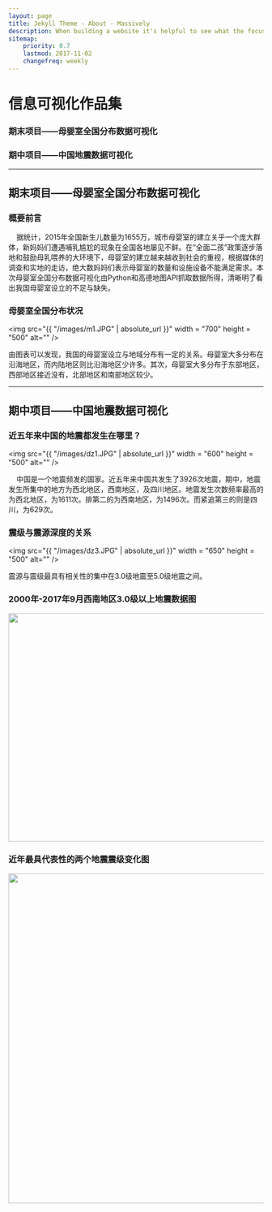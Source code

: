 ```yaml
---
layout: page
title: Jekyll Theme - About - Massively
description: When building a website it's helpful to see what the focus of your site is. This page is an example of how to show a website's focus.
sitemap:
    priority: 0.7
    lastmod: 2017-11-02
    changefreq: weekly
---
```

# 信息可视化作品集
### 期末项目——母婴室全国分布数据可视化
### 期中项目——中国地震数据可视化
* * *
## 期末项目——母婴室全国分布数据可视化

### 概要前言
<div class="box">
  <p>
&nbsp;&nbsp;&nbsp;&nbsp;据统计，2015年全国新生儿数量为1655万，城市母婴室的建立关乎一个庞大群体，新妈妈们遭遇哺乳尴尬的现象在全国各地屡见不鲜。在“全面二孩”政策逐步落地和鼓励母乳喂养的大环境下，母婴室的建立越来越收到社会的重视，根据媒体的调查和实地的走访，绝大数妈妈们表示母婴室的数量和设施设备不能满足需求。本次母婴室全国分布数据可视化由Python和高德地图API抓取数据所得，清晰明了看出我国母婴室设立的不足与缺失。
  </p>
</div>

### 母婴室全国分布状况
<span class="image center"><img src="{{ "/images/m1.JPG" | absolute_url }}" width = "700" height = "500" alt="" /></span>
<div class="box">
  <p>
由图表可以发现，我国的母婴室设立与地域分布有一定的关系。母婴室大多分布在沿海地区，而内陆地区则比沿海地区少许多。其次，母婴室大多分布于东部地区，西部地区接近没有，北部地区和南部地区较少。
  </p>
</div>

* * *
## 期中项目——中国地震数据可视化 

### 近五年来中国的地震都发生在哪里？
<span class="image center"><img src="{{ "/images/dz1.JPG" | absolute_url }}" width = "600" height = "500" alt="" /></span> 
<div class="box">
  <p>
&nbsp;&nbsp;&nbsp;&nbsp;中国是一个地震频发的国家。近五年来中国共发生了3926次地震，期中，地震发生所集中的地方为西北地区，西南地区，及四川地区。地震发生次数频率最高的为西北地区，为1611次。排第二的为西南地区，为1496次。而紧追第三的则是四川，为629次。
  </p>
</div>

### 震级与震源深度的关系
<span class="image center"><img src="{{ "/images/dz3.JPG" | absolute_url }}" width = "650" height = "500" alt="" /></span>
<div class="box">
  <p>
震源与震级最具有相关性的集中在3.0级地震至5.0级地震之间。
  </p>
</div>

### 2000年-2017年9月西南地区3.0级以上地震数据图
<div class="box">
  <p>
<span class="image center"><img src="{{ "/images/dz4.JPG" | absolute_url }}" width = "700" height = "450" alt="" /></span>
  </p>
</div>

### 近年最具代表性的两个地震震级变化图
<div class="box">
  <p>
<span class="image center"><img src="{{ "/images/dz5.JPG" | absolute_url }}" width = "850" height = "650" alt="" /></span>
  </p>
</div>
